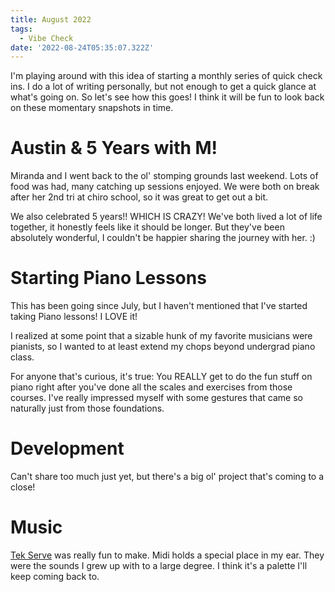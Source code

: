 ```yaml
---
title: August 2022
tags:
  - Vibe Check
date: '2022-08-24T05:35:07.322Z'
---
```


I'm playing around with this idea of starting a monthly series of quick check ins. I do a lot of writing personally, but not enough to get a quick glance at what's going on. So let's see how this goes! I think it will be fun to look back on these momentary snapshots in time.

# Austin & 5 Years with M!

Miranda and I went back to the ol' stomping grounds last weekend. Lots of food was had, many catching up sessions enjoyed. We were both on break after her 2nd tri at chiro school, so it was great to get out a bit.

We also celebrated 5 years!! WHICH IS CRAZY! We've both lived a lot of life together, it honestly feels like it should be longer. But they've been absolutely wonderful, I couldn't be happier sharing the journey with her. :)

# Starting Piano Lessons

This has been going since July, but I haven't mentioned that I've started taking Piano lessons! I LOVE it! 

I realized at some point that a sizable hunk of my favorite musicians were pianists, so I wanted to at least extend my chops beyond undergrad piano class. 

For anyone that's curious, it's true: You REALLY get to do the fun stuff on piano right after you've done all the scales and exercises from those courses. I've really impressed myself with some gestures that came so naturally just from those foundations.

# Development

Can't share too much just yet, but there's a big ol' project that's coming to a close!

# Music

[Tek Serve](https://letsgochris.bandcamp.com/album/tek-serve) was really fun to make. Midi holds a special place in my ear. They were the sounds I grew up with to a large degree. I think it's a palette I'll keep coming back to.